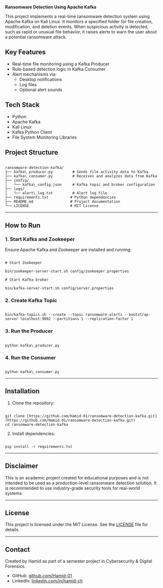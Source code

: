 **Ransomware Detection Using Apache Kafka**

This project implements a real-time ransomware detection system using Apache Kafka on Kali Linux. It monitors a specified folder for file creation, modification, and deletion events. When suspicious activity is detected, such as rapid or unusual file behavior, it raises alerts to warn the user about a potential ransomware attack.


## Key Features

- Real-time file monitoring using a Kafka Producer
- Rule-based detection logic in Kafka Consumer
- Alert mechanisms via:
  - Desktop notifications
  - Log files
  - Optional alert sounds


## Tech Stack

- Python
- Apache Kafka
- Kali Linux
- Kafka Python Client
- File System Monitoring Libraries


## Project Structure

```

ransomware-detection-kafka/
├── kafka\_producer.py         # Sends file activity data to Kafka
├── kafka\_consumer.py         # Receives and analyzes data from Kafka
├── config/
│   └── kafka\_config.json     # Kafka topic and broker configuration
├── logs/
│   └── alert\_log.txt         # Alert log file
├── requirements.txt          # Python dependencies
├── README.md                 # Project documentation
└── LICENSE                   # MIT License

```

---

## How to Run

### 1. Start Kafka and Zookeeper

Ensure Apache Kafka and Zookeeper are installed and running:

```

# Start Zookeeper

bin/zookeeper-server-start.sh config/zookeeper.properties

# Start Kafka broker

bin/kafka-server-start.sh config/server.properties

```

### 2. Create Kafka Topic

```

bin/kafka-topics.sh --create --topic ransomware-alerts --bootstrap-server localhost:9092 --partitions 1 --replication-factor 1

```

### 3. Run the Producer

```

python kafka\_producer.py

```

### 4. Run the Consumer

```

python kafka\_consumer.py

```

---

## Installation

1. Clone the repository:

```

git clone [https://github.com/Hamid-01/ransomware-detection-kafka.git](https://github.com/Hamid-01/ransomware-detection-kafka.git)
cd ransomware-detection-kafka

```

2. Install dependencies:

```

pip install -r requirements.txt

```

---

## Disclaimer

This is an academic project created for educational purposes and is not intended to be used as a production-level ransomware detection solution. It is recommended to use industry-grade security tools for real-world systems.

---

## License

This project is licensed under the MIT License. See the [LICENSE](LICENSE) file for details.

---

## Contact

Created by Hamid as part of a semester project in Cybersecurity & Digital Forensics.

- GitHub: [github.com/Hamid-01](https://github.com/Hamid-01)
- LinkedIn: [linkedin.com/in/hamid-ch](https://linkedin.com/in/hamid-ch)
```
